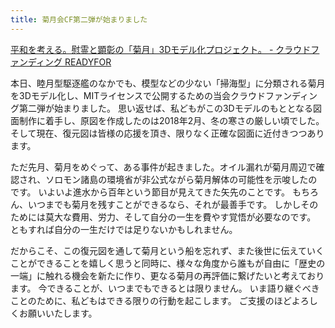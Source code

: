 ```yaml
---
title: 菊月会CF第二弾が始まりました
---
```

[平和を考える。慰霊と顕彰の「菊月」3Dモデル化プロジェクト。 - クラウドファンディング READYFOR](https://readyfor.jp/projects/30282)

本日、睦月型駆逐艦のなかでも、模型などの少ない「掃海型」に分類される菊月を3Dモデル化し、MITライセンスで公開するための当会クラウドファンディング第二弾が始まりました。
思い返せば、私どもがこの3Dモデルのもととなる図面制作に着手し、原図を作成したのは2018年2月、冬の寒さの厳しい頃でした。
そして現在、復元図は皆様の応援を頂き、限りなく正確な図面に近付きつつあります。

ただ先月、菊月をめぐって、ある事件が起きました。オイル漏れが菊月周辺で確認され、ソロモン諸島の環境省が非公式ながら菊月解体の可能性を示唆したのです。
いよいよ進水から百年という節目が見えてきた矢先のことです。
もちろん、いつまでも菊月を残すことができるなら、それが最善手です。
しかしそのためには莫大な費用、労力、そして自分の一生を費やす覚悟が必要なのです。
ともすれば自分の一生だけでは足りないかもしれません。

だからこそ、この復元図を通して菊月という船を忘れず、また後世に伝えていくことができることを嬉しく思うと同時に、様々な角度から誰もが自由に「歴史の一端」に触れる機会を新たに作り、更なる菊月の再評価に繋げたいと考えております。
今できることが、いつまでもできるとは限りません。
いま語り継ぐべきことのために、私どもはできる限りの行動を起こします。
ご支援のほどよろしくお願いいたします。
